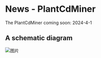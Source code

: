 # News - PlantCdMiner

The PlantCdMiner coming soon: 2024-4-1

## A schematic diagram

![图片](https://github.com/Jasonxu0109/PlantCdMiner/assets/11934986/c94b67f2-057c-4d35-9741-347a002d42d3)
